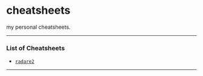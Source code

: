 # cheatsheets

my personal cheatsheets.

---

### List of Cheatsheets

- [`radare2`](radare2.md)

---